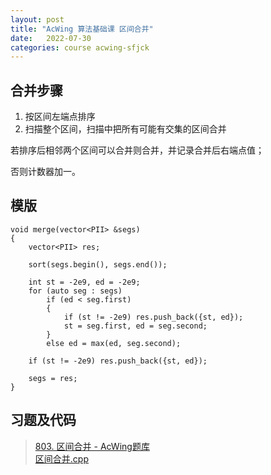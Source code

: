 ```yaml
---
layout: post
title: "AcWing 算法基础课 区间合并"
date:   2022-07-30
categories: course acwing-sfjck
---
```


## 合并步骤

1. 按区间左端点排序
2. 扫描整个区间，扫描中把所有可能有交集的区间合并

若排序后相邻两个区间可以合并则合并，并记录合并后右端点值；  

否则计数器加一。

## 模版

```
void merge(vector<PII> &segs)
{
    vector<PII> res;

    sort(segs.begin(), segs.end());

    int st = -2e9, ed = -2e9;
    for (auto seg : segs)
        if (ed < seg.first)
        {
            if (st != -2e9) res.push_back({st, ed});
            st = seg.first, ed = seg.second;
        }
        else ed = max(ed, seg.second);

    if (st != -2e9) res.push_back({st, ed});

    segs = res;
}
```

## 习题及代码
> <a href="https://www.acwing.com/problem/content/805/" target="_blank">803. 区间合并 - AcWing题库</a>  
> <a href="https://gitee.com/lyccrius/oi/blob/master/www.acwing.com/problem/content/805/区间合并.cpp" target="_blank">区间合并.cpp</a>